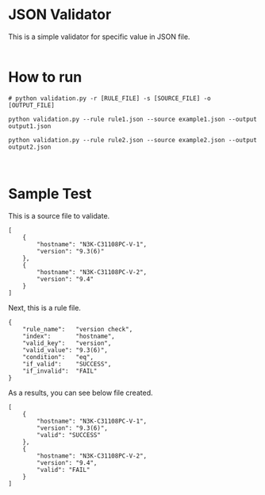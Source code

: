 # JSON Validator
This is a simple validator for specific value in JSON file.
<br><br>

# How to run

```
# python validation.py -r [RULE_FILE] -s [SOURCE_FILE] -o [OUTPUT_FILE]

python validation.py --rule rule1.json --source example1.json --output output1.json

python validation.py --rule rule2.json --source example2.json --output output2.json
```
<br>

# Sample Test
This is a source file to validate.
```
[
    {
        "hostname": "N3K-C31108PC-V-1",
        "version": "9.3(6)"
    },
    {
        "hostname": "N3K-C31108PC-V-2",
        "version": "9.4"
    }
]
```

Next, this is a rule file.
```
{
    "rule_name":   "version check",
    "index":       "hostname",
    "valid_key":   "version",
    "valid_value": "9.3(6)",
    "condition":   "eq",
    "if_valid":    "SUCCESS",
    "if_invalid":  "FAIL"
}
```

As a results, you can see below file created.
```
[
    {
        "hostname": "N3K-C31108PC-V-1",
        "version": "9.3(6)",
        "valid": "SUCCESS"
    },
    {
        "hostname": "N3K-C31108PC-V-2",
        "version": "9.4",
        "valid": "FAIL"
    }
]
```